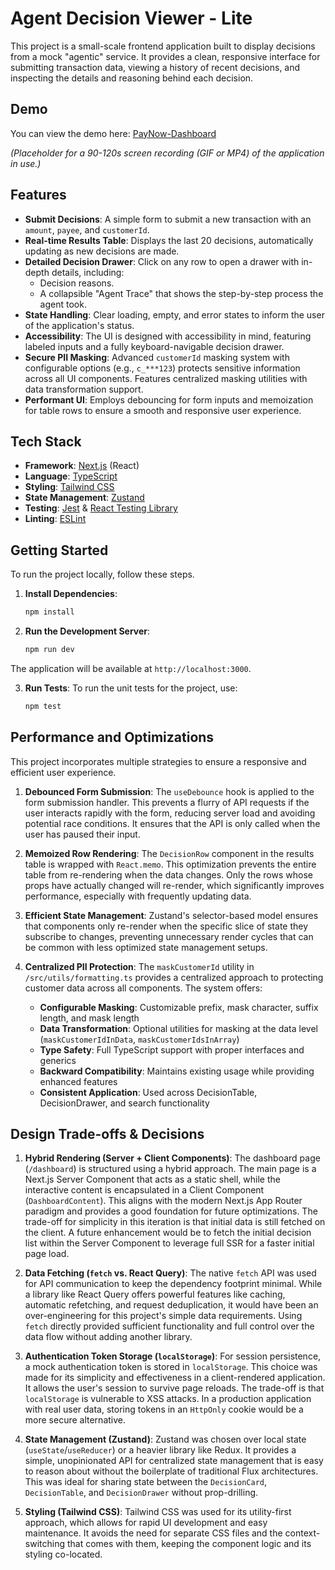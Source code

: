 # Agent Decision Viewer - Lite

This project is a small-scale frontend application built to display decisions from a mock "agentic" service. It provides a clean, responsive interface for submitting transaction data, viewing a history of recent decisions, and inspecting the details and reasoning behind each decision.

## Demo

You can view the demo here: [PayNow-Dashboard](https://paynow-dashboard-4kfyizotr-ashirrwads-projects.vercel.app/login)

*(Placeholder for a 90-120s screen recording (GIF or MP4) of the application in use.)*

## Features

-   **Submit Decisions**: A simple form to submit a new transaction with an `amount`, `payee`, and `customerId`.
-   **Real-time Results Table**: Displays the last 20 decisions, automatically updating as new decisions are made.
-   **Detailed Decision Drawer**: Click on any row to open a drawer with in-depth details, including:
    -   Decision reasons.
    -   A collapsible "Agent Trace" that shows the step-by-step process the agent took.
-   **State Handling**: Clear loading, empty, and error states to inform the user of the application's status.
-   **Accessibility**: The UI is designed with accessibility in mind, featuring labeled inputs and a fully keyboard-navigable decision drawer.
-   **Secure PII Masking**: Advanced `customerId` masking system with configurable options (e.g., `c_***123`) protects sensitive information across all UI components. Features centralized masking utilities with data transformation support.
-   **Performant UI**: Employs debouncing for form inputs and memoization for table rows to ensure a smooth and responsive user experience.

## Tech Stack

-   **Framework**: [Next.js](https://nextjs.org/) (React)
-   **Language**: [TypeScript](https://www.typescriptlang.org/)
-   **Styling**: [Tailwind CSS](https://tailwindcss.com/)
-   **State Management**: [Zustand](https://github.com/pmndrs/zustand)
-   **Testing**: [Jest](https://jestjs.io/) & [React Testing Library](https://testing-library.com/docs/react-testing-library/intro/)
-   **Linting**: [ESLint](https://eslint.org/)

## Getting Started

To run the project locally, follow these steps.

1.  **Install Dependencies**:
    ```bash
    npm install
    ```

2.  **Run the Development Server**:
    ```bash
    npm run dev
    ```

The application will be available at `http://localhost:3000`.

3.  **Run Tests**:
    To run the unit tests for the project, use:
    ```bash
    npm test
    ```

## Performance and Optimizations

This project incorporates multiple strategies to ensure a responsive and efficient user experience.

1.  **Debounced Form Submission**: The `useDebounce` hook is applied to the form submission handler. This prevents a flurry of API requests if the user interacts rapidly with the form, reducing server load and avoiding potential race conditions. It ensures that the API is only called when the user has paused their input.

2.  **Memoized Row Rendering**: The `DecisionRow` component in the results table is wrapped with `React.memo`. This optimization prevents the entire table from re-rendering when the data changes. Only the rows whose props have actually changed will re-render, which significantly improves performance, especially with frequently updating data.

3.  **Efficient State Management**: Zustand's selector-based model ensures that components only re-render when the specific slice of state they subscribe to changes, preventing unnecessary render cycles that can be common with less optimized state management setups.

4.  **Centralized PII Protection**: The `maskCustomerId` utility in `/src/utils/formatting.ts` provides a centralized approach to protecting customer data across all components. The system offers:
    -   **Configurable Masking**: Customizable prefix, mask character, suffix length, and mask length
    -   **Data Transformation**: Optional utilities for masking at the data level (`maskCustomerIdInData`, `maskCustomerIdsInArray`)
    -   **Type Safety**: Full TypeScript support with proper interfaces and generics
    -   **Backward Compatibility**: Maintains existing usage while providing enhanced features
    -   **Consistent Application**: Used across DecisionTable, DecisionDrawer, and search functionality

## Design Trade-offs & Decisions

1.  **Hybrid Rendering (Server + Client Components)**: The dashboard page (`/dashboard`) is structured using a hybrid approach. The main page is a Next.js Server Component that acts as a static shell, while the interactive content is encapsulated in a Client Component (`DashboardContent`). This aligns with the modern Next.js App Router paradigm and provides a good foundation for future optimizations. The trade-off for simplicity in this iteration is that initial data is still fetched on the client. A future enhancement would be to fetch the initial decision list within the Server Component to leverage full SSR for a faster initial page load.

2.  **Data Fetching (`fetch` vs. React Query)**: The native `fetch` API was used for API communication to keep the dependency footprint minimal. While a library like React Query offers powerful features like caching, automatic refetching, and request deduplication, it would have been an over-engineering for this project's simple data requirements. Using `fetch` directly provided sufficient functionality and full control over the data flow without adding another library.

3.  **Authentication Token Storage (`localStorage`)**: For session persistence, a mock authentication token is stored in `localStorage`. This choice was made for its simplicity and effectiveness in a client-rendered application. It allows the user's session to survive page reloads. The trade-off is that `localStorage` is vulnerable to XSS attacks. In a production application with real user data, storing tokens in an `HttpOnly` cookie would be a more secure alternative.

4.  **State Management (Zustand)**: Zustand was chosen over local state (`useState`/`useReducer`) or a heavier library like Redux. It provides a simple, unopinionated API for centralized state management that is easy to reason about without the boilerplate of traditional Flux architectures. This was ideal for sharing state between the `DecisionCard`, `DecisionTable`, and `DecisionDrawer` without prop-drilling.

5.  **Styling (Tailwind CSS)**: Tailwind CSS was used for its utility-first approach, which allows for rapid UI development and easy maintenance. It avoids the need for separate CSS files and the context-switching that comes with them, keeping the component logic and its styling co-located.
